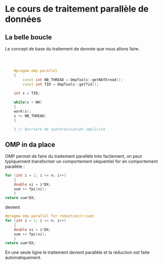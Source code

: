 # Le cours de traitement parallèle de données

## La belle boucle

Le concept de base du traitement de donnée que nous allons faire.

```cpp

    

    #pragma omp parallel
    {
        const int NB_THREAD = OmpTools::getNbThread();
    	const int TID = OmpTools::getTid();
	
	int s = TID;
    
	while(s < WH)
	{
	work(s);
	s += NB_THREAD;
	}
	
    } // Barrière de synchronisation implicite
```
    
    
## OMP in da place

OMP permet de faire du traitement parallèle très facilement, on peut typiquement transformer un comportement séquentiel for en comportement parallèle :
```cpp
for (int i = 1; i <= n; i++)
	{
	double xi = i*DX;
	sum += fpi(xi);
	}
return sum*DX;
```
devient 
```cpp
#pragma omp parallel for reduction(+:sum)
for (int i = 1; i <= n; i++)
	{
	double xi = i*DX;
	sum += fpi(xi);
	}
return sum*DX;
```

En une seule ligne le traitement devient parallèle et la réduction est faite automatiquement.
